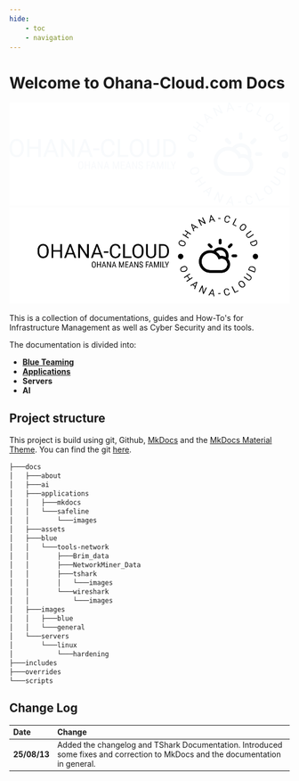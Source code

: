```yaml
---
hide:
    - toc
    - navigation
---
```


# Welcome to Ohana-Cloud.com Docs

![Image](images/general/logo-no-background_banner.png#only-dark)
![Image](images/general/logo-no-background-black.png#only-light)



This is a collection of documentations, guides and How-To's for Infrastructure Management as well as Cyber Security and its tools.

The documentation is divided into:

- [**Blue Teaming**](blue/index.md)
- [**Applications**](applications/index.md)
- **Servers**
- **AI**


## Project structure
This project is build using git, Github, [MkDocs](applications/mkdocs/mkdocs_setup.md) and the [MkDocs Material Theme](https://squidfunk.github.io/mkdocs-material/).
You can find the git [here](https://github.com/PhilT95/docs).


```console title="Project structure"
├───docs
│   ├───about
│   ├───ai
│   ├───applications
│   │   ├───mkdocs
│   │   └───safeline
│   │       └───images
│   ├───assets
│   ├───blue
│   │   └───tools-network
│   │       ├───Brim_data
│   │       ├───NetworkMiner_Data
│   │       ├───tshark
│   │       │   └───images
│   │       └───wireshark
│   │           └───images
│   ├───images
│   │   ├───blue
│   │   └───general
│   └───servers
│       └───linux
│           └───hardening
├───includes
├───overrides
└───scripts
```

## Change Log

|Date|Change|
|:---|:-----|
|**25/08/13**|Added the changelog and TShark Documentation. Introduced some fixes and correction to MkDocs and the documentation in general.|

